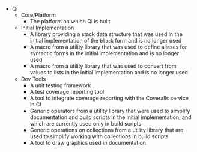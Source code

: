 * Qi
   * Core/Platform
       * The platform on which Qi is built
   * Initial Implementation
       * A library providing a stack data structure that was used in the initial implementation of the `block` form and is no longer used
       * A macro from a utility library that was used to define aliases for syntactic forms in the initial implementation and is no longer used
       * A macro from a utility library that was used to convert from values to lists in the initial implementation and is no longer used
   * Dev Tools
       * A unit testing framework
       * A test coverage reporting tool
       * A tool to integrate coverage reporting with the Coveralls service in CI
       * Generic operators from a utility library that were used to simplify documentation and build scripts in the initial implementation, and which are currently used only in build scripts
       * Generic operations on collections from a utility library that are used to simplify working with collections in build scripts
       * A tool to draw graphics used in documentation

